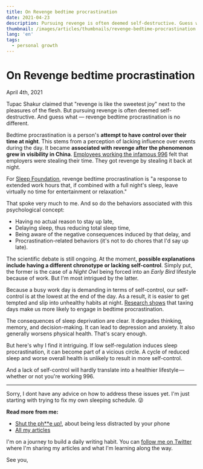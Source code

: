 ```yaml
---
title: On Revenge bedtime procrastination
date: 2021-04-23
description: Pursuing revenge is often deemed self-destructive. Guess what? Revenge bedtime procrastination is no different.
thumbnail: /images/articles/thumbnails/revenge-bedtime-procrastination.jpg
lang: 'en'
tags:
  - personal growth
---
```


# On Revenge bedtime procrastination

<span class="article-date">April 4th, 2021</span>

Tupac Shakur claimed that "revenge is like the sweetest joy" next to the pleasures of the flesh. But pursuing revenge is often deemed self-destructive. And guess what — revenge bedtime procrastination is no different.

Bedtime procrastination is a person's **attempt to have control over their time at night**. This stems from a perception of lacking influence over events during the day. It became **associated with revenge after the phenomenon grew in visibility in China**. [Employees working the infamous 996](https://www.bbc.com/worklife/article/20201123-the-psychology-behind-revenge-bedtime-procrastination) felt that employers were stealing their time. They got revenge by stealing it back at night.

For [Sleep Foundation](https://www.sleepfoundation.org/sleep-hygiene/revenge-bedtime-procrastination), revenge bedtime procrastination is "a response to extended work hours that, if combined with a full night's sleep, leave virtually no time for entertainment or relaxation."

That spoke very much to me. And so do the behaviors associated with this psychological concept:
- Having no actual reason to stay up late,
- Delaying sleep, thus reducing total sleep time,
- Being aware of the negative consequences induced by that delay, and
- Procrastination-related behaviors (it's not to do chores that I'd say up late).

The scientific debate is still ongoing. At the moment, **possible explanations include having a different chronotype or lacking self-control**. Simply put, the former is the case of a _Night Owl_ being forced into an _Early Bird_ lifestyle because of work. But I'm most intrigued by the latter.

Because a busy work day is demanding in terms of self-control, our self-control is at the lowest at the end of the day. As a result, it is easier to get tempted and slip into unhealthy habits at night. [Research shows](https://pubmed.ncbi.nlm.nih.gov/29662459/) that taxing days make us more likely to engage in bedtime procrastination.

The consequences of sleep deprivation are clear. It degrades thinking, memory, and decision-making. It can lead to depression and anxiety. It also generally worsens physical health. That's scary enough.

But here's why I find it intriguing. If low self-regulation induces sleep procrastination, it can become part of a vicious circle. A cycle of reduced sleep and worse overall health is unlikely to result in more self-control.

And a lack of self-control will hardly translate into a healthier lifestyle — whether or not you're working 996.

---

Sorry, I dont have any advice on how to address these issues yet. I'm just starting with trying to fix my own sleeping schedule. 😜

**Read more from me:**
- [Shut the ph**e up!](https://strift.medium.com/shut-the-ph-e-up-7187a4274177), about being less distracted by your phone
- [All my articles](/articles/)

I'm on a journey to build a daily writing habit. You can [follow me on Twitter](https://twitter.com/lau_cazanove) where I'm sharing my articles and what I'm learning along the way.

See you,